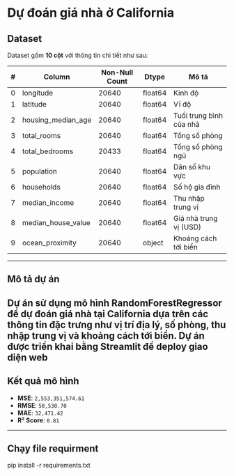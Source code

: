 # Dự đoán giá nhà ở California

## Dataset
Dataset gồm **10 cột** với thông tin chi tiết như sau:

| #  | Column              | Non-Null Count | Dtype   | Mô tả |
|----|--------------------|----------------|---------|-------|
| 0  | longitude          | 20640          | float64 | Kinh độ |
| 1  | latitude           | 20640          | float64 | Vĩ độ |
| 2  | housing_median_age | 20640          | float64 | Tuổi trung bình của nhà |
| 3  | total_rooms        | 20640          | float64 | Tổng số phòng |
| 4  | total_bedrooms     | 20433          | float64 | Tổng số phòng ngủ |
| 5  | population         | 20640          | float64 | Dân số khu vực |
| 6  | households         | 20640          | float64 | Số hộ gia đình |
| 7  | median_income      | 20640          | float64 | Thu nhập trung vị |
| 8  | median_house_value | 20640          | float64 | Giá nhà trung vị (USD) |
| 9  | ocean_proximity    | 20640          | object  | Khoảng cách tới biển |

---

## Mô tả dự án
Dự án sử dụng mô hình **RandomForestRegressor** để dự đoán giá nhà tại California dựa trên các thông tin đặc trưng như vị trí địa lý, số phòng, thu nhập trung vị và khoảng cách tới biển.
Dự án được triển khai bằng **Streamlit** để deploy giao diện web
---

## Kết quả mô hình
- **MSE**: `2,553,351,574.61`
- **RMSE**: `50,530.70`
- **MAE**: `32,471.42`
- **R² Score**: `0.81`
---

## Chạy file requirment
pip install -r requirements.txt

